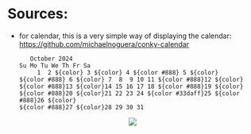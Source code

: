 # Sources:
- for calendar, this is a very simple way of displaying the calendar: https://github.com/michaelnoguera/conky-calendar
  ```
     October 2024   
  Su Mo Tu We Th Fr Sa
       1  2 ${color} 3 ${color} 4 ${color #888} 5 ${color}
  ${color #888} 6 ${color} 7  8  9 10 11 ${color #888}12 ${color}
  ${color #888}13 ${color}14 15 16 17 18 ${color #888}19 ${color}
  ${color #888}20 ${color}21 22 23 24 ${color #33daff}25 ${color #888}26 ${color}
  ${color #888}27 ${color}28 29 30 31 
  ```
<p align="center">
  <img src="![image](https://github.com/user-attachments/assets/cc2b0105-1aab-4643-89e7-36a87e2d0e8d)" />
</p>

